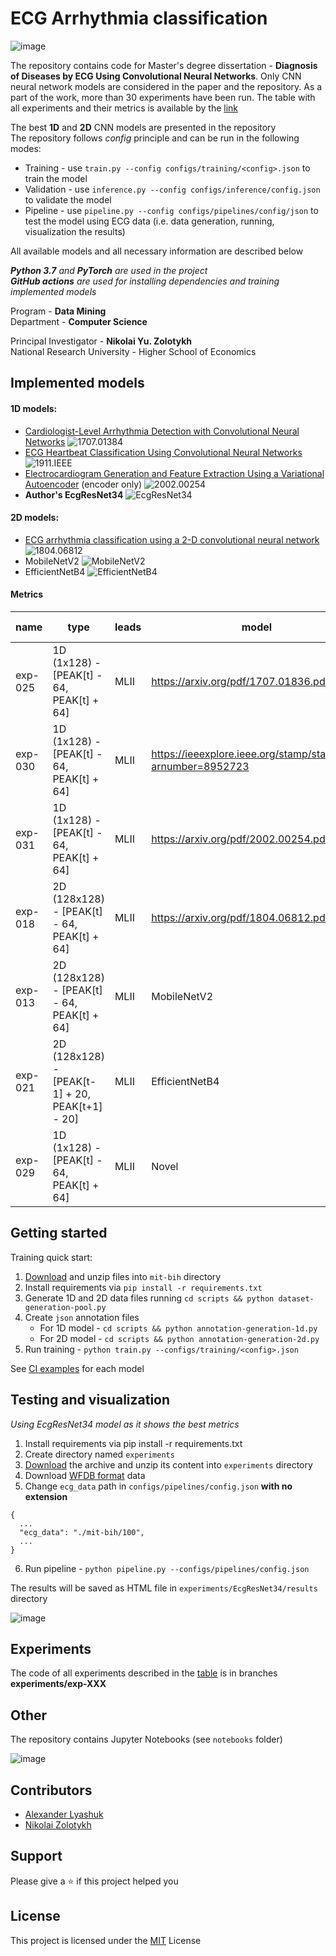 # ECG Arrhythmia classification

![image](etc/pipeline-viz.png)

The repository contains code for Master's degree dissertation  - 
**Diagnosis of Diseases by ECG Using Convolutional Neural Networks**.
Only CNN neural network models are considered in the paper and the repository. 
As a part of the work, more than 30 experiments have been run. 
The table with all experiments and their metrics is available by the [link](https://docs.google.com/spreadsheets/d/159OjSlXuItvngeQwBxC5NaQbU9PjaMN4mY--bX26m1o)

The best **1D** and **2D** CNN models are presented in the repository  
The repository follows *config* principle and can be run in the following modes:
- Training - use `train.py --config configs/training/<config>.json` to train the model
- Validation - use `inference.py --config configs/inference/config.json` to validate the model
- Pipeline - use `pipeline.py --config configs/pipelines/config/json` to test the model using ECG data (i.e. data generation, running, visualization the results)

All available models and all necessary information are described below

***Python 3.7** and **PyTorch** are used in the project*  
***GitHub actions** are used for installing dependencies and training implemented models*

Program - **Data Mining**  
Department - **Computer Science**

Principal Investigator - **Nikolai Yu. Zolotykh**  
National Research University - Higher School of Economics

## Implemented models

#### 1D models:

- [Cardiologist-Level Arrhythmia Detection with Convolutional Neural Networks](https://arxiv.org/abs/1707.01836) ![1707.01384](https://github.com/lxdv/ecg-classification/workflows/1707.01384/badge.svg)
- [ECG Heartbeat Classification Using Convolutional Neural Networks](https://ieeexplore.ieee.org/stamp/stamp.jsp?arnumber=8952723) ![1911.IEEE](https://github.com/lxdv/ecg-classification/workflows/1911.IEEE/badge.svg)
- [Electrocardiogram Generation and Feature Extraction Using a Variational Autoencoder](https://arxiv.org/pdf/2002.00254.pdf) (encoder only) ![2002.00254](https://github.com/lxdv/ecg-classification/workflows/2002.00254/badge.svg)
- **Author's EcgResNet34** ![EcgResNet34](https://github.com/lxdv/ecg-classification/workflows/EcgResNet34/badge.svg)

#### 2D models:

- [ECG arrhythmia classification using a 2-D convolutional neural network](https://arxiv.org/abs/1804.06812) ![1804.06812](https://github.com/lxdv/ecg-classification/workflows/1804.06812/badge.svg)
- MobileNetV2 ![MobileNetV2](https://github.com/lxdv/ecg-classification/workflows/MobileNetV2/badge.svg)
- EfficientNetB4 ![EfficientNetB4](https://github.com/lxdv/ecg-classification/workflows/EfficientNetB4/badge.svg)


#### Metrics

|  **name** | **type** | **leads** | **model** | **accuracy** | **val loss** | **epoch** | **batch** |
| --- | --- | --- | --- | --- | --- | --- | --- |
|  exp-025 | 1D (1x128) - [PEAK[t] - 64, PEAK[t] + 64] | MLII | https://arxiv.org/pdf/1707.01836.pdf | 0,9827 | 0,0726 | 19 | 128 |
|  exp-030 | 1D (1x128) - [PEAK[t] - 64, PEAK[t] + 64] | MLII | https://ieeexplore.ieee.org/stamp/stamp.jsp?arnumber=8952723 | 0,9864 | 1,5 | 509 | 128 |
|  exp-031 | 1D (1x128) - [PEAK[t] - 64, PEAK[t] + 64] | MLII | https://arxiv.org/pdf/2002.00254.pdf | 0,9886 | 0,15 | 645 | 128 |
|  exp-018 | 2D (128x128) - [PEAK[t] - 64, PEAK[t] + 64] | MLII | https://arxiv.org/pdf/1804.06812.pdf | 0,9920 | 0,1 | 76 | 64 |
|  exp-013 | 2D (128x128) - [PEAK[t] - 64, PEAK[t] + 64] | MLII | MobileNetV2 | 0,9934 | 0,088 | 251 | 128 |
|  exp-021 | 2D (128x128) - [PEAK[t-1] + 20, PEAK[t+1] - 20] | MLII | EfficientNetB4 | 0,9935 | 0,062 | 154 | 128 |
|  exp-029 | 1D (1x128) - [PEAK[t] - 64, PEAK[t] + 64] | MLII | Novel | **0,9938** | **0,0500** | 634 | 128 |

## Getting started

Training quick start:

1. [Download](https://storage.googleapis.com/mitdb-1.0.0.physionet.org/mit-bih-arrhythmia-database-1.0.0.zip) 
and unzip files into `mit-bih` directory
2. Install requirements via `pip install -r requirements.txt`
3. Generate 1D and 2D data files running `cd scripts && python dataset-generation-pool.py`
4. Create `json` annotation files
    - For 1D model - `cd scripts && python annotation-generation-1d.py`
    - For 2D model - `cd scripts && python annotation-generation-2d.py`
5. Run training - `python train.py --configs/training/<config>.json`
        
See [CI examples](https://github.com/lxdv/ecg-classification/actions) for each model


## Testing and visualization

*Using EcgResNet34 model as it shows the best metrics*

1. Install requirements via pip install -r requirements.txt
2. Create directory named `experiments`
3. [Download](https://drive.google.com/open?id=1AGqImGEXxdMqNu1Q_MtXGSzyHV4ge6el) the archive and unzip its content into `experiments` directory
4. Download [WFDB format](https://www.physionet.org/physiotools/wpg/wpg_35.htm) data
5. Change `ecg_data` path in `configs/pipelines/config.json` **with no extension**

```
{
  ...
  "ecg_data": "./mit-bih/100",
  ...
}
```
6.  Run pipeline - `python pipeline.py --configs/pipelines/config.json`



The results will be saved as HTML file in `experiments/EcgResNet34/results` directory

![image](etc/pipeline-example.png)

## Experiments

The code of all experiments described in the [table](https://docs.google.com/spreadsheets/d/159OjSlXuItvngeQwBxC5NaQbU9PjaMN4mY--bX26m1o)
is in branches **experiments/exp-XXX**

## Other

The repository contains Jupyter Notebooks (see `notebooks` folder)

![image](etc/confusion-matrix.png)


## Contributors

* [Alexander Lyashuk](mailto:lyashuk.me@gmail.com)
* [Nikolai Zolotykh](mailto:nikolai.zolotykh@gmail.com)

## Support

Please give a ⭐️ if this project helped you


## License
This project is licensed under the [MIT](LICENCE) License